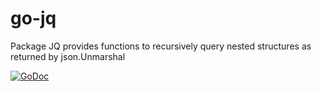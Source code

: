 # go-jq
Package JQ provides functions to recursively query nested structures as returned by json.Unmarshal

[![GoDoc](https://godoc.org/github.com/lvdlvd/go-jq?status.svg)](https://godoc.org/github.com/lvdlvd/go-jq)
